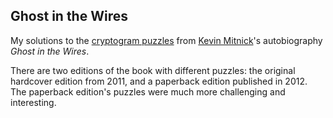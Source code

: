 ## Ghost in the Wires 

My solutions to the [cryptogram puzzles](https://en.wikipedia.org/wiki/Cryptogram) from [Kevin Mitnick](https://en.wikipedia.org/wiki/Kevin_Mitnick)'s autobiography _Ghost in the Wires_.

There are two editions of the book with different puzzles: the original hardcover edition from 2011, and a paperback edition published in 2012. The paperback edition's puzzles were much more challenging and interesting.